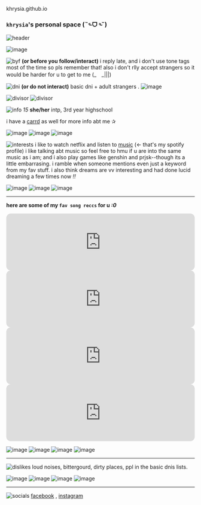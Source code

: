 khrysia.github.io

### `khrysia`'s personal space (˵ᵕ̴᷄ ᗜ ᵕ̴᷅˵)

![header](https://user-images.githubusercontent.com/118333233/202356348-9326c231-2014-485e-a96a-c079e79a7f7a.jpg)

![image](https://user-images.githubusercontent.com/118333233/202972887-638e123b-7ca9-47aa-9964-a91dbbe1b853.png)




![byf](https://user-images.githubusercontent.com/118333233/202970276-25679b2b-4255-4281-868e-ba21ad6df76e.png)
**(or before you follow/interact)**
i reply late, and i don't use tone tags most of the time so pls remember that! also i don't rlly accept strangers so it would be harder for u to get to me (_　_|||)


![dni](https://user-images.githubusercontent.com/118333233/202970608-b06b9c7c-497f-4b00-8d7f-c2018061b186.png)
**(or do not interact)** basic dni + adult strangers .
![image](https://user-images.githubusercontent.com/118333233/202973096-ebbb7525-1f63-4c06-a331-b212b07e1af2.png)

![divisor](https://user-images.githubusercontent.com/118333233/202971334-57f766ba-b74b-4477-9446-a499600253ea.png)
![divisor](https://user-images.githubusercontent.com/118333233/202971351-3876a992-3d42-4b70-b09c-ea96f763c293.png)


![info](https://user-images.githubusercontent.com/118333233/202583890-af9b3a4d-b991-4c14-b356-7327dfd0306a.png)
*15* **she/her** intp, 3rd year highschool

i have a [carrd](https://khrysia.carrd.co/#) as well for more info abt me ✰


![image](https://user-images.githubusercontent.com/118333233/202971363-9ce52322-21f3-4d11-a8fc-c609f9dfb820.png)
![image](https://user-images.githubusercontent.com/118333233/202971366-c6d09d87-f6e7-41b6-9b9a-45405939fa92.png)
![image](https://user-images.githubusercontent.com/118333233/202971368-bce77d4c-7828-4568-8bb4-6b58229c62e9.png)




![interests](https://user-images.githubusercontent.com/118333233/202584107-03a99731-fcb4-4cc1-8b1c-e2b430ece9cf.png)
i like to watch netflix and listen to [music](https://open.spotify.com/user/314xizivuakkgnr72fijmodajuf4?si=3d630c04bd274a45) (<- that's my spotify profile) i like talking abt music so feel free to hmu if u are into the same music as i am; and i also play games like genshin and prjsk--though its a little embarrasing. i ramble when someone mentions even just a keyword from my fav stuff. i also think dreams are vv interesting and had done lucid dreaming a few times now *!!*

![image](https://user-images.githubusercontent.com/118333233/202971388-bd59c3be-78f3-4bc9-9df4-6c4276a2bcd0.png)
![image](https://user-images.githubusercontent.com/118333233/202971391-7de8f83e-beaa-440d-9f09-33ebd00959e1.png)
![image](https://user-images.githubusercontent.com/118333233/202971392-35b629aa-ead6-47da-9bd2-80511eef7fa9.png)

***


**here are some of my `fav song reccs` for u *:0***

<iframe style="border-radius:12px" src="https://open.spotify.com/embed/track/086myS9r57YsLbJpU0TgK9?utm_source=generator&theme=0" width="100%" height="152" frameBorder="0" allowfullscreen="" allow="autoplay; clipboard-write; encrypted-media; fullscreen; picture-in-picture" loading="lazy"></iframe>

<iframe style="border-radius:12px" src="https://open.spotify.com/embed/track/01TyFEZu6mHbffsVfxgrFn?utm_source=generator" width="100%" height="152" frameBorder="0" allowfullscreen="" allow="autoplay; clipboard-write; encrypted-media; fullscreen; picture-in-picture" loading="lazy"></iframe>

<iframe style="border-radius:12px" src="https://open.spotify.com/embed/track/4ZlQzskKkK4jsbcqO96luB?utm_source=generator" width="100%" height="152" frameBorder="0" allowfullscreen="" allow="autoplay; clipboard-write; encrypted-media; fullscreen; picture-in-picture" loading="lazy"></iframe>

<iframe style="border-radius:12px" src="https://open.spotify.com/embed/track/58ge6dfP91o9oXMzq3XkIS?utm_source=generator" width="100%" height="152" frameBorder="0" allowfullscreen="" allow="autoplay; clipboard-write; encrypted-media; fullscreen; picture-in-picture" loading="lazy"></iframe>

![image](https://user-images.githubusercontent.com/118333233/202971499-fa484ee3-482c-4f39-b2ad-6bdb414e5a3c.png)
![image](https://user-images.githubusercontent.com/118333233/202971501-b3cb9bb7-a8c4-4810-98bb-65290904f820.png)
![image](https://user-images.githubusercontent.com/118333233/202971502-cecd6a86-6e16-495f-a777-7fe3774be03c.png)
![image](https://user-images.githubusercontent.com/118333233/202971504-654e5d7c-03b6-4cfa-a65f-30af341e86e9.png)

***

![dislikes](https://user-images.githubusercontent.com/118333233/202970000-d2a63463-4031-4d53-9f4f-425d02ab3d34.png)
loud noises, bittergourd, dirty places, ppl in the basic dnis lists.

![image](https://user-images.githubusercontent.com/118333233/202971505-f886d719-d16b-4a96-9303-8bfa5f065bd4.png)
![image](https://user-images.githubusercontent.com/118333233/202971506-c091b46a-c86b-4295-8d71-0a6efa30983f.png)
![image](https://user-images.githubusercontent.com/118333233/202971507-45354325-1a9f-4ecd-a96f-f63248c084c1.png)
![image](https://user-images.githubusercontent.com/118333233/202971508-333e5287-269c-4d7f-a053-ffb1d842ee19.png)


***


![socials](https://user-images.githubusercontent.com/118333233/202970851-f6321d5e-4402-4d5f-8b52-24477c0a40ce.png)
[facebook](https://www.facebook.com/ashiaaaaaaaaaa/)       ,    [instagram](https://www.instagram.com/khrys1a/)


